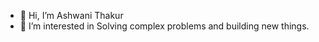- 👋 Hi, I’m Ashwani Thakur
- 👀 I’m interested in Solving complex problems and building new things.

<!---
ashwani-builds/ashwani-builds is a ✨ special ✨ repository because its `README.md` (this file) appears on your GitHub profile.
You can click the Preview link to take a look at your changes.
--->
